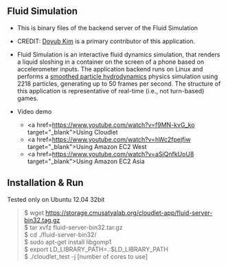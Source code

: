 Fluid Simulation
-------------------

* This is binary files of the backend server of the Fluid Simulation

* CREDIT: [Doyub Kim](http://www.doyub.com/) is a primary contributor of this application.

* Fluid Simulation is an interactive fluid dynamics simulation, that renders a
  liquid sloshing in a container on the screen of a phone based on
  accelerometer inputs.  The application backend runs on Linux and performs a
  [smoothed particle hydrodynamics](http://dl.acm.org/citation.cfm?id=1531346)
  physics simulation using 2218 particles, generating up to 50 frames per
  second.  The structure of this application is representative of real-time
  (i.e., not turn-based) games.

* Video demo
  - <a href=https://www.youtube.com/watch?v=f9MN-kvG_ko target="_blank">Using Cloudlet</a>
  - <a href=https://www.youtube.com/watch?v=hWc2fpejfiw target="_blank">Using Amazon EC2 West</a>
  - <a href=https://www.youtube.com/watch?v=aSjQnfkUoU8 target="_blank">Using Amazon EC2 Asia</a>



Installation & Run
---------------

Tested only on Ubuntu 12.04 32bit

  > $ wget https://storage.cmusatyalab.org/cloudlet-app/fluid-server-bin32.tag.gz  
  > $ tar xvfz fluid-server-bin32.tar.gz  
  > $ cd ./fluid-server-bin32/  
  > $ sudo apt-get install libgomp1  
  > $ export LD_LIBRARY_PATH=.:$LD_LIBRARY_PATH  
  > $ ./cloudlet_test -j [number of cores to use]  

